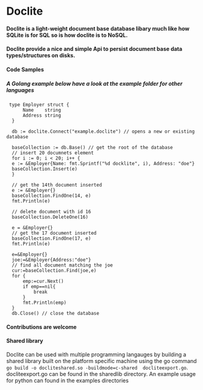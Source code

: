 # Doclite
#### Doclite is a light-weight document base database libary much like how SQLite is for SQL so is how doclite is to NoSQL.

#### Doclite provide a nice and simple Api to persist document base data types/structures on disks.

#### Code Samples 
##### A Golang example below have a look at the example folder for other languages
  ```
   type Employer struct {
		Name    string
		Address string
	}

	db := doclite.Connect("example.doclite") // opens a new or existing database 

	baseCollection := db.Base() // get the root of the database
    // insert 20 documnets element
	for i := 0; i < 20; i++ {
	e := &Employer{Name: fmt.Sprintf("%d docklite", i), Address: "doe"}
	baseCollection.Insert(e)
	}

    // get the 14th document inserted
	e := &Employer{}
	baseCollection.FindOne(14, e)
	fmt.Println(e)

    // delete document with id 16
	baseCollection.DeleteOne(16)

	e = &Employer{}
    // get the 17 document inserted
	baseCollection.FindOne(17, e)
	fmt.Println(e)

	e=&Employer{}
	joe:=&Employer{Address:"doe"}
    // find all document matching the joe
	cur:=baseCollection.Find(joe,e)
	for {
		emp:=cur.Next()
		if emp==nil{
			break
		}
		fmt.Println(emp)
	}
	db.Close() // close the database
  ```

  #### Contributions are welcome 

  #### Shared library
  Doclite can be used with multiple programming langauges by building a shared library built on the platform specific machine using the go command ```go build -o docliteshared.so -buildmode=c-shared  docliteexport.go```.   
  docliteexport.go can be found in the sharedlib directory. An example usage for python can found in the examples directories